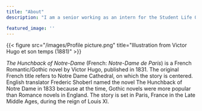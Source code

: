```yaml
---
title: "About"
description: "I am a senior working as an intern for the Student Life Office at Allegheny College. I expect to obtain a bachelor's degree in Computer Science in May of 2019. I strive to do my best in all circumstances and I am actively and excitedly seeking new opportunities to learn and grow more"

featured_image: ''
---
```

{{< figure src="/images/Profile picture.png" title="Illustration from Victor Hugo et son temps (1881)" >}}

_The Hunchback of Notre-Dame_ (French: _Notre-Dame de Paris_) is a French Romantic/Gothic novel by Victor Hugo, published in 1831. The original French title refers to Notre Dame Cathedral, on which the story is centered. English translator Frederic Shoberl named the novel The Hunchback of Notre Dame in 1833 because at the time, Gothic novels were more popular than Romance novels in England. The story is set in Paris, France in the Late Middle Ages, during the reign of Louis XI.
